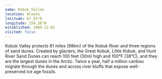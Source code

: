 ```yaml
---
name: Kobuk Valley
location: Alaska
latitude: 67.55°N
longitude: 159.28°W
established: 1980-12-02
visited: false
---
```


Kobuk Valley protects 61 miles (98km) of the Kobuk River and three regions of sand dunes. Created by glaciers, the Great Kobuk, Little Kobuk, and Hunt River Sand Dunes can reach 100 feet (30m) high and 100°F (38°C), and they are the largest dunes in the Arctic. Twice a year, half a million caribou migrate through the dunes and across river bluffs that expose well-preserved ice age fossils.
